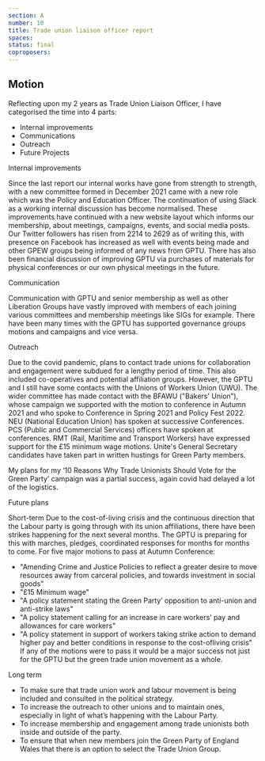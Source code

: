 ```yaml
---
section: A
number: 10
title: Trade union liaison officer report
spaces:
status: final
coproposers:
---
```

## Motion
Reflecting upon my 2 years as Trade Union Liaison Officer, I have categorised the time into 4 parts:
- Internal improvements
- Communications
- Outreach
- Future Projects

Internal improvements

Since the last report our internal works have gone from strength to strength, with a new committee formed in December 2021 came with a new role which was the Policy and Education Officer. The continuation of using Slack as a working internal discussion has become normalised. These improvements have continued with a new website layout which informs our membership, about meetings, campaigns, events, and social media posts. Our Twitter followers has risen from 2214 to 2629 as of writing this, with presence on Facebook has increased as well with events being made and other GPEW groups being informed of any news from GPTU.
There has also been financial discussion of improving GPTU via purchases of materials for physical conferences or our own physical meetings in the future.

Communication

Communication with GPTU and senior membership as well as other Liberation Groups have vastly improved with members of each joining various committees and membership meetings like SIGs for example. There have been many times with the GPTU has supported governance groups motions and campaigns and vice versa.

Outreach

Due to the covid pandemic, plans to contact trade unions for collaboration and engagement were subdued for a lengthy period of time. This also included co-operatives and potential affiliation groups. However, the GPTU and I still have some contacts with the Unions of Workers Union (UWU). The wider committee has made contact with the BFAWU ("Bakers' Union”), whose campaign we supported with the motion to conference in Autumn 2021 and who spoke to Conference in Spring 2021 and Policy Fest 2022. NEU (National Education Union) has spoken at successive Conferences. PCS (Public and Commercial Services) officers have spoken at conferences. RMT (Rail, Maritime and Transport Workers) have expressed support for the £15 minimum wage motions. Unite's General Secretary candidates have taken part in written hustings for Green Party members.

My plans for my ‘10 Reasons Why Trade Unionists Should Vote for the Green Party’ campaign was a partial success, again covid had delayed a lot of the logistics.

Future plans

Short-term
Due to the cost-of-living crisis and the continuous direction that the Labour party is going through with its union affiliations, there have been strikes happening for the next several months. The GPTU is preparing for this with marches, pledges, coordinated responses for months for months to come. For five major motions to pass at Autumn Conference:
- "Amending Crime and Justice Policies to reflect a greater desire to move resources away from carceral policies, and towards investment in social goods"
- "£15 Minimum wage"
- "A policy statement stating the Green Party’ opposition to anti-union and anti-strike laws"
- "A policy statement calling for an increase in care workers’ pay and allowances for care workers"
- "A policy statement in support of workers taking strike action to demand higher pay and better conditions in response to the cost-ofliving crisis" If any of the motions were to pass it would be a major success not just for the GPTU but the green trade union movement as a whole.

Long term
- To make sure that trade union work and labour movement is being included and consulted in the political strategy.
- To increase the outreach to other unions and to maintain ones, especially in light of what’s happening with the Labour Party.
- To increase membership and engagement among trade unionists both inside and outside of the party.
- To ensure that when new members join the Green Party of England Wales that there is an option to select the Trade Union Group.
